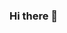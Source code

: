 ### Hi there 👋

<!--
**atsb/atsb** is a ✨ _special_ ✨ repository because its `README.md` (this file) appears on your GitHub profile.

Here are some ideas to get you started:

- Do what makes you happy
- Develop what makes you happy
- Never stop learning
- Specialising in 64bit porting and general low level programming
- Languages: C/C++, Java, Python, COBOL, Rust, C#
- Assembler: 6502, DOS, x86 (GNU/Linux)
- It is GNU/Linux, not just Linux
- The best system is the one that lets you work the way you want
-->
